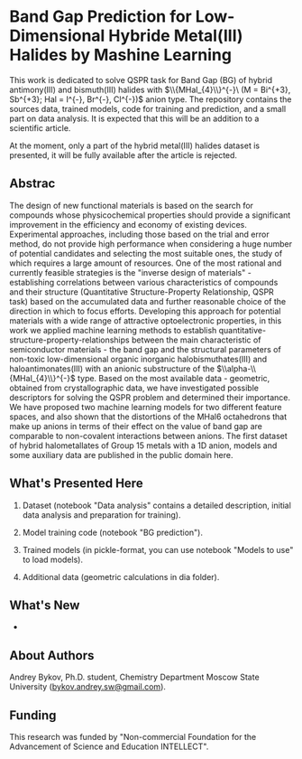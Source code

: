 # Band Gap Prediction for Low-Dimensional Hybride Metal(III) Halides by Mashine Learning

This work is dedicated to solve QSPR task for Band Gap (BG) of hybrid antimony(III) and bismuth(III) halides with $\\{MHal_{4}\\}^{-}\ (M = Bi^{+3}, Sb^{+3}; Hal = I^{-}, Br^{-}, Cl^{-})$ anion type. The repository contains the sources data, trained models, code for training and prediction, and a small part on data analysis. It is expected that this will be an addition to a scientific article.

At the moment, only a part of the hybrid metal(III) halides dataset is presented, it will be fully available after the article is rejected.

## Abstrac

The design of new functional materials is based on the search for compounds whose physicochemical properties should provide a significant improvement in the efficiency and economy of existing devices. Experimental approaches, including those based on the trial and error method, do not provide high performance when considering a huge number of potential candidates and selecting the most suitable ones, the study of which requires a large amount of resources. One of the most rational and currently feasible strategies is the "inverse design of materials" - establishing correlations between various characteristics of compounds and their structure (Quantitative Structure-Property Relationship, QSPR task) based on the accumulated data and further reasonable choice of the direction in which to focus efforts. Developing this approach for potential materials with a wide range of attractive optoelectronic properties, in this work we applied machine learning methods to establish quantitative-structure-property-relationships between the main characteristic of semiconductor materials - the band gap and the structural parameters of non-toxic low-dimensional organic inorganic halobismuthates(III) and haloantimonates(III) with an anionic substructure of the $\\alpha-\\{MHal_{4}\\}^{-}$ type. Based on the most available data - geometric, obtained from crystallographic data, we have investigated possible descriptors for solving the QSPR problem and determined their importance. We have proposed two machine learning models for two different feature spaces, and also shown that the distortions of the MHal6 octahedrons that make up anions in terms of their effect on the value of band gap are comparable to non-covalent interactions between anions. The first dataset of hybrid halometallates of Group 15 metals with a 1D anion, models and some auxiliary data are published in the public domain here.

## What's Presented Here

1) Dataset (notebook "Data analysis" contains a detailed description, initial data analysis and preparation for training).

2) Model training code (notebook "BG prediction").

3) Trained models (in pickle-format, you can use notebook "Models to use" to load models).

4) Additional data (geometric calculations in dia folder).
   
## What's New
-
## About Authors
Andrey Bykov, Ph.D. student, Chemistry Department Moscow State University (bykov.andrey.sw@gmail.com).
## Funding
This research was funded by "Non-commercial Foundation for the Advancement of Science and Education INTELLECT".
